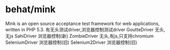 # behat/mink
  Mink is an open source acceptance test framework for web applications, written in PHP 5.3.
  有无头测试driver,浏览器控制测试driver
  GoutteDriver    无头,无js
  SahiDriver      浏览器控制(新)
  ZombieDriver    无头,有js,只支持chromium
  SeleniumDriver  浏览器控制(旧)
  Selenium2Driver 浏览器控制(旧)